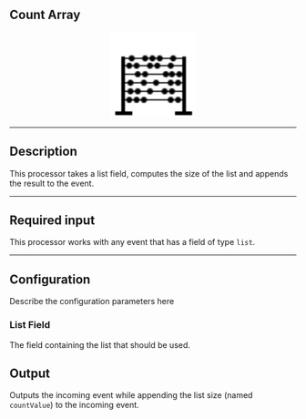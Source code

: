 <!--

  Copyright 2018 FZI Forschungszentrum Informatik

  Licensed under the Apache License, Version 2.0 (the "License");
  you may not use this file except in compliance with the License.
  You may obtain a copy of the License at

      http://www.apache.org/licenses/LICENSE-2.0

  Unless required by applicable law or agreed to in writing, software
  distributed under the License is distributed on an "AS IS" BASIS,
  WITHOUT WARRANTIES OR CONDITIONS OF ANY KIND, either express or implied.
  See the License for the specific language governing permissions and
  limitations under the License.

-->

## Count Array

<p align="center"> 
    <img src="icon.png" width="150px;" class="pe-image-documentation"/>
</p>

***

## Description

This processor takes a list field, computes the size of the list and appends the result to the event.

***

## Required input

This processor works with any event that has a field of type ``list``.

***

## Configuration

Describe the configuration parameters here

### List Field

The field containing the list that should be used.

## Output

Outputs the incoming event while appending the list size (named ``countValue``) to the incoming event.